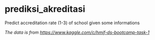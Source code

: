 # prediksi_akreditasi
Predict accreditation rate (1-3) of school given some informations

*The data is from https://www.kaggle.com/c/hmif-ds-bootcamp-task-1*